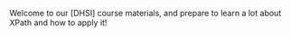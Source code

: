 Welcome to our [DHSI] course materials, and prepare to learn a lot about XPath and how to apply it! 





